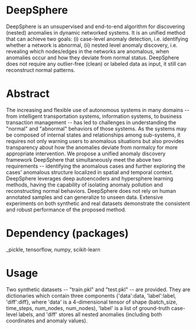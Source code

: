 # DeepSphere

DeepSphere is an unsupervised and end-to-end algorithm for discovering (nested) anomalies in dynamic networked systems. It is an unified method that can achieve two goals: (i) case-level anomaly detection, i.e. identifying whether a network is abnormal, (ii) nested level anomaly discovery, i.e. revealing which nodes/edges in the networks are anomalous, when anomalies occur and how they deviate from normal status. DeepSphere does not require any outlier-free (clean) or labeled data as input, it still can reconstruct normal patterns.


# Abstract

The increasing and flexible use of autonomous systems in many domains -- from intelligent transportation systems, information systems, to business transaction management -- has led to challenges in understanding the "normal" and "abnormal" behaviors of those systems. As the systems may be composed of internal states and relationships among sub-systems, it requires not only warning users to anomalous situations but also provides transparency about how the anomalies deviate from normalcy for more appropriate intervention. We propose a unified anomaly discovery framework DeepSphere that simultaneously meet the above two requirements -- identifying the anomalous cases and further exploring the cases' anomalous structure localized in spatial and temporal context. DeepSphere leverages deep autoencoders and hypersphere learning methods, having the capability of isolating anomaly pollution and reconstructing normal behaviors. DeepSphere does not rely on human annotated samples and can generalize to unseen data. Extensive experiments on both synthetic and real datasets demonstrate the consistent and robust performance of the proposed method.

# Dependency (packages)

_pickle, tensorflow, numpy, scikit-learn

# Usage

Two synthetic datasets -- "train.pkl" and "test.pkl" -- are provided. They are dictionaries which contain three components {'data':data, 'label':label, 'diff':diff}, where 'data' is a 4-dimensional tensor of shape (batch_size, time_steps, num_nodes, num_nodes), 'label' is a list of ground-truth case-level labels, and 'diff' stores all nested anomalies (including both coordinates and anomaly values).
